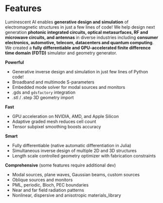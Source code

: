 # Features
Luminescent AI enables **generative design and simulation** of electromagnetic structures  in just a few lines of code! We help design next generation **photonic integrated circuits, optical metasurfaces, RF and microwave circuits, and antennas** in diverse industries including **consumer electronics, automotive, telecom, datacenters and quantum computing**. We created a **fully differentiable and GPU-accelerated finite difference time domain (FDTD)** simulator and geometry generator.

**Powerful**
- Generative inverse design and simulation in just few lines of Python code!
- Broadband and multimode S-parameters 
- Embedded mode solver for modal sources and monitors
- .gds and `gdsfactory` integration
- .stl / .step  3D geometry import

**Fast**
- GPU acceleration on NVIDIA, AMD, and Apple Silicon
- Adaptive graded mesh reduces cell count
- Tensor subpixel smoothing boosts accuracy

**Smart**
- Fully differentiable (native automatic differentiation in Julia)
- Simultaneous inverse design of multiple 2D and 3D structures
- Length scale controlled geometry optimizer with fabrication constraints

**Comprehensive** (some features require additional dev)
- Modal sources, plane waves, Gaussian beams, custom sources
- Oblique sources and monitors
- PML, periodic, Bloch, PEC boundaries
- Near and far field radiation patterns
- Nonlinear, dispersive and anisotropic materials_library
